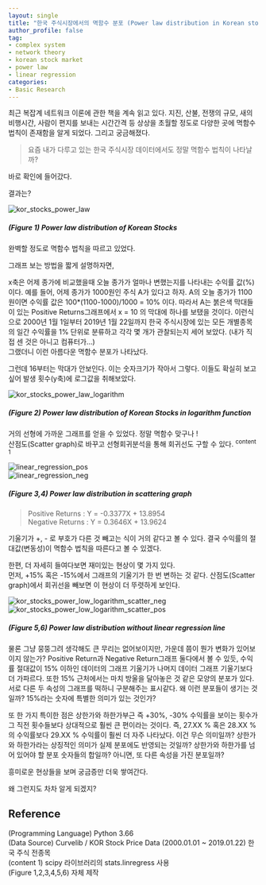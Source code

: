 ```yaml
---
layout: single
title: "한국 주식시장에서의 멱함수 분포 (Power law distribution in Korean stock market)"
author_profile: false
tag: 
- complex system
- network theory
- korean stock market
- power law
- linear regression
categories: 
- Basic Research
---
```


최근 복잡계 네트워크 이론에 관한 책을 계속 읽고 있다. 지진, 산불, 전쟁의 규모, 새의 비행시간, 사람이 편지를 보내는 시간간격 등 상상을 초월할 정도로 다양한 곳에 멱함수 법칙이 존재함을 알게 되었다. 그리고 궁금해졌다.  

> 요즘 내가 다루고 있는 한국 주식시장 데이터에서도 정말 멱함수 법칙이 나타날까?  
 
바로 확인에 들어갔다.  
  
결과는?  
 
![kor_stocks_power_law](https://user-images.githubusercontent.com/34860302/51611300-4405d600-1f62-11e9-9e09-e86d57d2e2c4.png)  
 
##### (Figure 1) Power law distribution of Korean Stocks #####  
 
완벽할 정도로 멱함수 법칙을 따르고 있었다.  
 
그래프 보는 방법을 짧게 설명하자면,  
 
x축은 어제 종가에 비교했을때 오늘 종가가 얼마나 변했는지를 나타내는 수익률 값(%)이다. 예를 들어, 어제 종가가 1000원인 주식 A가 있다고 하자. A의 오늘 종가가 1100원이면 수익률 값은 100*(1100-1000)/1000 = 10% 이다. 따라서 A는 붉은색 막대들이 있는 Positive Returns그래프에서 x = 10 의 막대에 하나를 보탰을 것이다. 이런식으로 2000년 1월 1일부터 2019년 1월 22일까지 한국 주식시장에 있는 모든 개별종목의 일간 수익률을 1% 단위로 분류하고 각각 몇 개가 관찰되는지 세어 보았다. (내가 직접 센 것은 아니고 컴퓨터가…)  
그랬더니 이런 아름다운 멱함수 분포가 나타났다.  
  
그런데 16부터는 막대가 안보인다. 이는 숫자크기가 작아서 그렇다. 이들도 확실히 보고싶어 발생 횟수(y축)에 로그값을 취해보았다.  
 
![kor_stocks_power_law_logarithm](https://user-images.githubusercontent.com/34860302/51611312-4a944d80-1f62-11e9-982b-80d3b5c020b9.png)  
 
##### (Figure 2) Power law distribution of Korean Stocks in logarithm function #####  
 
거의 선형에 가까운 그래프를 얻을 수 있었다. 정말 멱함수 맞구나 !  
산점도(Scatter graph)로 바꾸고 선형회귀분석을 통해 회귀선도 구할 수 있다. <sup>content 1</sup>  
 
![linear_regression_pos](https://user-images.githubusercontent.com/34860302/51611848-90054a80-1f63-11e9-8e66-8b89900b1f4e.png)  
![linear_regression_neg](https://user-images.githubusercontent.com/34860302/51611851-9267a480-1f63-11e9-869d-1b13dcb7125c.png)  
 
##### (Figure 3,4) Power law distribution in scattering graph #####  
 
> Positive Returns : Y = -0.3377X + 13.8954  
> Negative Returns : Y = 0.3646X + 13.9624  
 
기울기가 +, - 로 부호가 다른 것 빼고는 식이 거의 같다고 볼 수 있다. 결국 수익률의 절대값(변동성)이 멱함수 법칙을 따른다고 볼 수 있겠다.  
 
한편, 더 자세히 들여다보면 재미있는 현상이 몇 가지 있다.  
먼저, +15% 혹은 -15%에서 그래프의 기울기가 한 번 변하는 것 같다. 산점도(Scatter graph)에서 회귀선을 빼보면 이 현상이 더 뚜렷하게 보인다.  
 
![kor_stocks_power_low_logarithm_scatter_neg](https://user-images.githubusercontent.com/34860302/51611679-2be28680-1f63-11e9-829e-fe3251e489b1.png)  
![kor_stocks_power_low_logarithm_scatter_pos](https://user-images.githubusercontent.com/34860302/51611685-30a73a80-1f63-11e9-85f7-e2ec8ec09c40.png)  
 
##### (Figure 5,6) Power law distribution without linear regression line #####  

물론 그냥 뭉뚱그려 생각해도 큰 무리는 없어보이지만, 가운데 쯤이 뭔가 변화가 있어보이지 않는가? Positive Return과 Negative Return그래프 둘다에서 볼 수 있듯, 수익률 절대값이 15% 이하인 데이터의 그래프 기울기가 나머지 데이터 그래프 기울기보다 더 가파르다. 또한 15% 근처에서는 마치 방울을 달아놓은 것 같은 모양의 분포가 있다. 서로 다른 두 속성의 그래프를 떡하니 구분해주는 표시같다. 왜 이런 분포들이 생기는 것일까? 15%라는 숫자에 특별한 의미가 있는 것인가?  
 
또 한 가지 특이한 점은 상한가와 하한가부근 즉 +30%, -30% 수익률을 보이는 횟수가 그 직전 횟수들보다 상대적으로 훨씬 큰 편이라는 것이다. 즉, 27.XX % 혹은 28.XX %의 수익률보다 29.XX % 수익률이 훨씬 더 자주 나타났다. 이건 무슨 의미일까? 상한가와 하한가라는 상징적인 의미가 실제 분포에도 반영되는 것일까? 상한가와 하한가를 넘어 있어야 할 분포 숫자들의 합일까? 아니면, 또 다른 속성을 가진 분포일까?  
 
흥미로운 현상들을 보며 궁금증만 더욱 쌓여간다.   
 
왜 그런지도 차차 알게 되겠지?  
 
## Reference ##  
(Programming Language) Python 3.66  
(Data Source) Curvelib / KOR Stock Price Data (2000.01.01 ~ 2019.01.22) 한국 주식 전종목  
(content 1) scipy 라이브러리의 stats.linregress 사용  
(Figure 1,2,3,4,5,6) 자체 제작  





